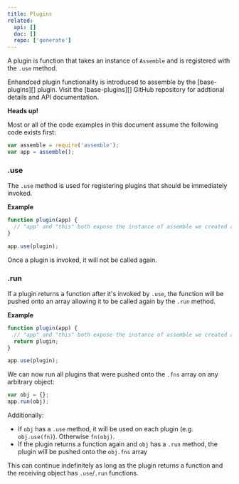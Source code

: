 ```yaml
---
title: Plugins
related:
  api: []
  doc: []
  repo: ['generate']
---
```


A plugin is function that takes an instance of `Assemble` and is registered with the `.use` method.

Enhandced plugin functionality is introduced to assemble by the [base-plugins][] plugin. Visit the [base-plugins][] GitHub repository for addtional details and API documentation.

**Heads up!**

Most or all of the code examples in this document assume the following code exists first:

```js
var assemble = require('assemble');
var app = assemble();
```

### .use

The `.use` method is used for registering plugins that should be immediately invoked.

**Example**

```js
function plugin(app) {
  // "app" and "this" both expose the instance of assemble we created above
}

app.use(plugin);
```

Once a plugin is invoked, it will not be called again.

### .run

If a plugin returns a function after it's invoked by `.use`, the function will be pushed onto an array allowing it to be called again by the `.run` method.

**Example**

```js
function plugin(app) {
  // "app" and "this" both expose the instance of assemble we created above
  return plugin;
}

app.use(plugin);
```

We can now run all plugins that were pushed onto the `.fns` array on any arbitrary object:

```js
var obj = {};
app.run(obj);
```

Additionally:

* If `obj` has a `.use` method, it will be used on each plugin (e.g. `obj.use(fn)`). Otherwise `fn(obj)`.
* If the plugin returns a function again and `obj` has a `.run` method, the plugin will be pushed onto the `obj.fns` array

This can continue indefinitely as long as the plugin returns a function and the receiving object has `.use`/`.run` functions.
